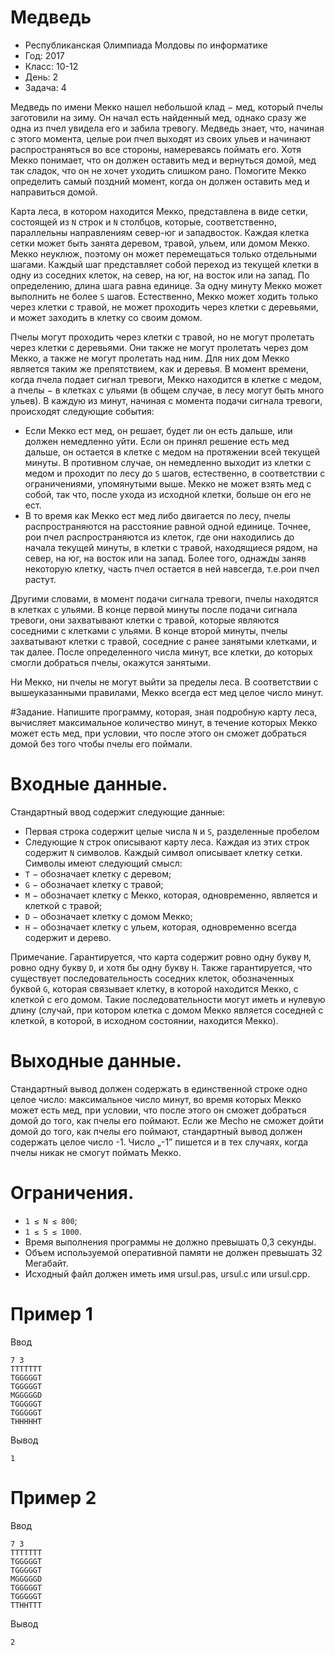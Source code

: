 # Медведь
* Республиканская Олимпиада Молдовы по информатике
* Год: 2017
* Класс: 10-12
* День: 2
* Задача: 4

Медведь по имени Мекко нашел небольшой клад − мед, который пчелы заготовили на
зиму. Он начал есть найденный мед, однако сразу же одна из пчел увидела его и забила
тревогу. Медведь знает, что, начиная с этого момента, целые рои пчел выходят из своих
ульев и начинают распространяться во все стороны, намереваясь поймать его. Хотя Мекко
понимает, что он должен оставить мед и вернуться домой, мед так сладок, что он не хочет
уходить слишком рано. Помогите Мекко определить самый поздний момент, когда он
должен оставить мед и направиться домой.  

Карта леса, в котором находится Мекко, представлена в виде сетки, состоящей из `N`
строк и `N` столбцов, которые, соответственно, параллельны направлениям север-юг и западвосток. 
Каждая клетка сетки может быть занята деревом, травой, ульем, или домом Мекко.
Мекко неуклюж, поэтому он может перемещаться только отдельными шагами. Каждый
шаг представляет собой переход из текущей клетки в одну из соседних клеток, на север, на
юг, на восток или на запад. По определению, длина шага равна единице. За одну минуту
Мекко может выполнить не более `S` шагов. Естественно, Мекко может ходить только через
клетки с травой, не может проходить через клетки с деревьями, и может заходить в клетку со
своим домом.  

Пчелы могут проходить через клетки с травой, но не могут пролетать через клетки с
деревьями. Они также не могут пролетать через дом Мекко, а также не могут пролетать над
ним. Для них дом Мекко является таким же препятствием, как и деревья.
В момент времени, когда пчела подает сигнал тревоги, Мекко находится в клетке с
медом, а пчелы − в клетках с ульями (в общем случае, в лесу могут быть много ульев). В
каждую из минут, начиная с момента подачи сигнала тревоги, происходят следующие
события:  
* Если Мекко ест мед, он решает, будет ли он есть дальше, или должен немедленно
уйти. Если он принял решение есть мед дальше, он остается в клетке с медом на
протяжении всей текущей минуты. В противном случае, он немедленно выходит из
клетки с медом и проходит по лесу до `S` шагов, естественно, в соответствии с
ограничениями, упомянутыми выше. Мекко не может взять мед с собой, так что,
после ухода из исходной клетки, больше он его не ест.
* В то время как Мекко ест мед либо двигается по лесу, пчелы распространяются на
расстояние равной одной единице. Точнее, рои пчел распространяются из клеток, где
они находились до начала текущей минуты, в клетки с травой, находящиеся рядом, на
север, на юг, на восток или на запад. Более того, однажды заняв некоторую клетку,
часть пчел остается в ней навсегда, т.е.рои пчел растут.  

Другими словами, в момент подачи сигнала тревоги, пчелы находятся в клетках с
ульями. В конце первой минуты после подачи сигнала тревоги, они захватывают клетки с
травой, которые являются соседними с клетками с ульями. В конце второй минуты, пчелы
захватывают клетки с травой, соседние с ранее занятыми клетками, и так далее. После
определенного числа минут, все клетки, до которых смогли добраться пчелы, окажутся
занятыми.  

Ни Мекко, ни пчелы не могут выйти за пределы леса. В соответствии с
вышеуказанными правилами, Мекко всегда ест мед целое число минут.

#Задание. 
Напишите программу, которая, зная подробную карту леса, вычисляет
максимальное количество минут, в течение которых Мекко может есть мед, при условии, что
после этого он сможет добраться домой без того чтобы пчелы его поймали.

# Входные данные. 
Стандартный ввод содержит следующие данные:
* Первая строка содержит целые числа `N` и `S`, разделенные пробелом
* Следующие `N` строк описывают карту леса. Каждая из этих строк содержит `N`
символов. Каждый символ описывает клетку сетки. Символы имеют следующий
смысл:
* `T` − обозначает клетку с деревом;
* `G` − обозначает клетку с травой;
* `M` − обозначает клетку с Мекко, которая, одновременно, является и клеткой с травой;
* `D` − обозначает клетку с домом Мекко;
* `H` − обозначает клетку с ульем, которая, одновременно всегда содержит и дерево.

Примечание. Гарантируется, что карта содержит ровно одну букву `M`, ровно одну
букву `D`, и хотя бы одну букву `H`. Также гарантируется, что существует последовательность
соседних клеток, обозначенных буквой `G`, которая связывает клетку, в которой находится
Мекко, с клеткой с его домом. Такие последовательности могут иметь и нулевую длину
(случай, при котором клетка с домом Мекко является соседней с клеткой, в которой, в
исходном состоянии, находится Мекко).

# Выходные данные. 
Стандартный вывод должен содержать в единственной строке одно целое число: максимальное число минут, 
во время которых Мекко может есть мед, при условии, что после этого он сможет добраться домой до того, 
как пчелы его поймают. Если же Mecho не сможет дойти домой до того, как пчелы его поймают, стандартный вывод
должен содержать целое число -1. Число „-1” пишется и в тех случаях, когда пчелы никак не
смогут поймать Мекко.

# Ограничения. 
* `1 ≤ N ≤ 800`; 
* `1 ≤ S ≤ 1000`. 
* Время выполнения программы не должно превышать 0,3 секунды. 
* Объем используемой оперативной памяти не должен превышать 32 Мегабайт. 
* Исходный файл должен иметь имя ursul.pas, ursul.c или ursul.cpp.

# Пример 1
Ввод
```
7 3
TTTTTTT
TGGGGGT
TGGGGGT
MGGGGGD
TGGGGGT
TGGGGGT
THHHHHT
```

Вывод
```
1
```

# Пример 2
Ввод
```
7 3
TTTTTTT
TGGGGGT
TGGGGGT
MGGGGGD
TGGGGGT
TGGGGGT
TTHHTTT
```

Вывод
```
2
```